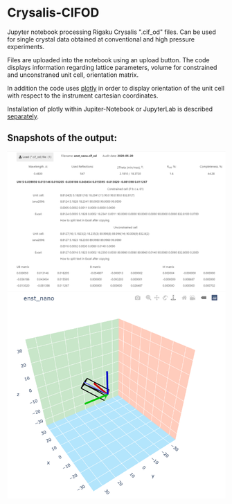 # Crysalis-CIFOD
Jupyter notebook processing Rigaku Crysalis ".cif_od" files.
Can be used for single crystal data obtained at conventional and high pressure experiments.

Files are uploaded into the notebook using an upload button. The code displays information
regarding lattice parameters, volume for constrained and unconstraned unit cell, orientation matrix.

In addition the code uses [plotly](https://plotly.com "Plotly") in order to display orientation of the unit cell with respect to the instrument cartesian coordinates.

Installation of plotly within Jupiter-Notebook or JupyterLab is described [separately](https://plotly.com/python/getting-started/ "Plotly documentation").

## Snapshots of the output:
![Stats output](https://github.com/lorcat/Crysalis-CIFOD/blob/main/app/images/example_stats.png)
![3D view output](https://github.com/lorcat/Crysalis-CIFOD/blob/main/app/images/example_unitcell.png)